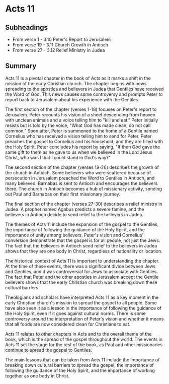 # Acts 11

## Subheadings

* From verse 1 - 3.10 Peter's Report to Jerusalem
* From verse 19 - 3.11 Church Growth in Antioch
* From verse 27 - 3.12 Relief Ministry in Judea

## Summary

Acts 11 is a pivotal chapter in the book of Acts as it marks a shift in the mission of the early Christian church. The chapter begins with news spreading to the apostles and believers in Judea that Gentiles have received the Word of God. This news causes some controversy and prompts Peter to report back to Jerusalem about his experience with the Gentiles.

The first section of the chapter (verses 1-18) focuses on Peter's report to Jerusalem. Peter recounts his vision of a sheet descending from heaven with unclean animals and a voice telling him to "kill and eat." Peter initially resists but is told by the voice, "What God has made clean, do not call common." Soon after, Peter is summoned to the home of a Gentile named Cornelius who has received a vision telling him to send for Peter. Peter preaches the gospel to Cornelius and his household, and they are filled with the Holy Spirit. Peter concludes his report by saying, "If then God gave the same gift to them as he gave to us when we believed in the Lord Jesus Christ, who was I that I could stand in God's way?"

The second section of the chapter (verses 19-26) describes the growth of the church in Antioch. Some believers who were scattered because of persecution in Jerusalem preached the Word to Gentiles in Antioch, and many believed. Barnabas is sent to Antioch and encourages the believers there. The church in Antioch becomes a hub of missionary activity, sending out Paul and Barnabas on their first missionary journey.

The final section of the chapter (verses 27-30) describes a relief ministry in Judea. A prophet named Agabus predicts a severe famine, and the believers in Antioch decide to send relief to the believers in Judea.

The themes of Acts 11 include the expansion of the gospel to the Gentiles, the importance of following the guidance of the Holy Spirit, and the importance of unity among believers. Peter's vision and Cornelius' conversion demonstrate that the gospel is for all people, not just the Jews. The fact that the believers in Antioch send relief to the believers in Judea shows that they are one body in Christ, regardless of nationality or location.

The historical context of Acts 11 is important to understanding the chapter. At the time of these events, there was a significant divide between Jews and Gentiles, and it was controversial for Jews to associate with Gentiles. The fact that Peter and the other apostles in Jerusalem accept the Gentile believers shows that the early Christian church was breaking down these cultural barriers.

Theologians and scholars have interpreted Acts 11 as a key moment in the early Christian church's mission to spread the gospel to all people. Some have also seen it as a lesson in the importance of following the guidance of the Holy Spirit, even if it goes against cultural norms. There is some controversy around the interpretation of Peter's vision and whether it means that all foods are now considered clean for Christians to eat.

Acts 11 relates to other chapters in Acts and to the overall theme of the book, which is the spread of the gospel throughout the world. The events in Acts 11 set the stage for the rest of the book, as Paul and other missionaries continue to spread the gospel to Gentiles.

The main lessons that can be taken from Acts 11 include the importance of breaking down cultural barriers to spread the gospel, the importance of following the guidance of the Holy Spirit, and the importance of working together as one body in Christ.
